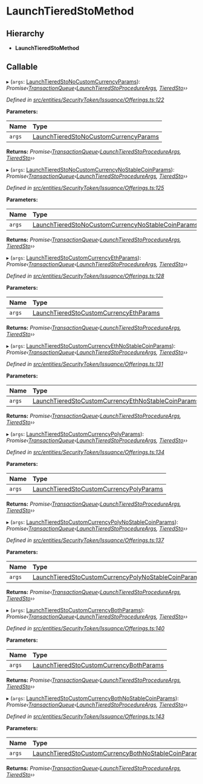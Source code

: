 # LaunchTieredStoMethod

## Hierarchy

* **LaunchTieredStoMethod**

## Callable

▸ \(`args`: [LaunchTieredStoNoCustomCurrencyParams](_entities_securitytoken_issuance_offerings_.launchtieredstonocustomcurrencyparams.md)\): _Promise‹_[_TransactionQueue_](../classes/_entities_transactionqueue_.transactionqueue.md)_‹_[_LaunchTieredStoProcedureArgs_](_types_index_.launchtieredstoprocedureargs.md)_,_ [_TieredSto_](../classes/_entities_tieredsto_.tieredsto.md)_››_

_Defined in_ [_src/entities/SecurityToken/Issuance/Offerings.ts:122_](https://github.com/PolymathNetwork/polymath-sdk/blob/e8bbc1e/src/entities/SecurityToken/Issuance/Offerings.ts#L122)

**Parameters:**

| Name | Type |
| :--- | :--- |
| `args` | [LaunchTieredStoNoCustomCurrencyParams](_entities_securitytoken_issuance_offerings_.launchtieredstonocustomcurrencyparams.md) |

**Returns:** _Promise‹_[_TransactionQueue_](../classes/_entities_transactionqueue_.transactionqueue.md)_‹_[_LaunchTieredStoProcedureArgs_](_types_index_.launchtieredstoprocedureargs.md)_,_ [_TieredSto_](../classes/_entities_tieredsto_.tieredsto.md)_››_

▸ \(`args`: [LaunchTieredStoNoCustomCurrencyNoStableCoinParams](_entities_securitytoken_issuance_offerings_.launchtieredstonocustomcurrencynostablecoinparams.md)\): _Promise‹_[_TransactionQueue_](../classes/_entities_transactionqueue_.transactionqueue.md)_‹_[_LaunchTieredStoProcedureArgs_](_types_index_.launchtieredstoprocedureargs.md)_,_ [_TieredSto_](../classes/_entities_tieredsto_.tieredsto.md)_››_

_Defined in_ [_src/entities/SecurityToken/Issuance/Offerings.ts:125_](https://github.com/PolymathNetwork/polymath-sdk/blob/e8bbc1e/src/entities/SecurityToken/Issuance/Offerings.ts#L125)

**Parameters:**

| Name | Type |
| :--- | :--- |
| `args` | [LaunchTieredStoNoCustomCurrencyNoStableCoinParams](_entities_securitytoken_issuance_offerings_.launchtieredstonocustomcurrencynostablecoinparams.md) |

**Returns:** _Promise‹_[_TransactionQueue_](../classes/_entities_transactionqueue_.transactionqueue.md)_‹_[_LaunchTieredStoProcedureArgs_](_types_index_.launchtieredstoprocedureargs.md)_,_ [_TieredSto_](../classes/_entities_tieredsto_.tieredsto.md)_››_

▸ \(`args`: [LaunchTieredStoCustomCurrencyEthParams](_entities_securitytoken_issuance_offerings_.launchtieredstocustomcurrencyethparams.md)\): _Promise‹_[_TransactionQueue_](../classes/_entities_transactionqueue_.transactionqueue.md)_‹_[_LaunchTieredStoProcedureArgs_](_types_index_.launchtieredstoprocedureargs.md)_,_ [_TieredSto_](../classes/_entities_tieredsto_.tieredsto.md)_››_

_Defined in_ [_src/entities/SecurityToken/Issuance/Offerings.ts:128_](https://github.com/PolymathNetwork/polymath-sdk/blob/e8bbc1e/src/entities/SecurityToken/Issuance/Offerings.ts#L128)

**Parameters:**

| Name | Type |
| :--- | :--- |
| `args` | [LaunchTieredStoCustomCurrencyEthParams](_entities_securitytoken_issuance_offerings_.launchtieredstocustomcurrencyethparams.md) |

**Returns:** _Promise‹_[_TransactionQueue_](../classes/_entities_transactionqueue_.transactionqueue.md)_‹_[_LaunchTieredStoProcedureArgs_](_types_index_.launchtieredstoprocedureargs.md)_,_ [_TieredSto_](../classes/_entities_tieredsto_.tieredsto.md)_››_

▸ \(`args`: [LaunchTieredStoCustomCurrencyEthNoStableCoinParams](_entities_securitytoken_issuance_offerings_.launchtieredstocustomcurrencyethnostablecoinparams.md)\): _Promise‹_[_TransactionQueue_](../classes/_entities_transactionqueue_.transactionqueue.md)_‹_[_LaunchTieredStoProcedureArgs_](_types_index_.launchtieredstoprocedureargs.md)_,_ [_TieredSto_](../classes/_entities_tieredsto_.tieredsto.md)_››_

_Defined in_ [_src/entities/SecurityToken/Issuance/Offerings.ts:131_](https://github.com/PolymathNetwork/polymath-sdk/blob/e8bbc1e/src/entities/SecurityToken/Issuance/Offerings.ts#L131)

**Parameters:**

| Name | Type |
| :--- | :--- |
| `args` | [LaunchTieredStoCustomCurrencyEthNoStableCoinParams](_entities_securitytoken_issuance_offerings_.launchtieredstocustomcurrencyethnostablecoinparams.md) |

**Returns:** _Promise‹_[_TransactionQueue_](../classes/_entities_transactionqueue_.transactionqueue.md)_‹_[_LaunchTieredStoProcedureArgs_](_types_index_.launchtieredstoprocedureargs.md)_,_ [_TieredSto_](../classes/_entities_tieredsto_.tieredsto.md)_››_

▸ \(`args`: [LaunchTieredStoCustomCurrencyPolyParams](_entities_securitytoken_issuance_offerings_.launchtieredstocustomcurrencypolyparams.md)\): _Promise‹_[_TransactionQueue_](../classes/_entities_transactionqueue_.transactionqueue.md)_‹_[_LaunchTieredStoProcedureArgs_](_types_index_.launchtieredstoprocedureargs.md)_,_ [_TieredSto_](../classes/_entities_tieredsto_.tieredsto.md)_››_

_Defined in_ [_src/entities/SecurityToken/Issuance/Offerings.ts:134_](https://github.com/PolymathNetwork/polymath-sdk/blob/e8bbc1e/src/entities/SecurityToken/Issuance/Offerings.ts#L134)

**Parameters:**

| Name | Type |
| :--- | :--- |
| `args` | [LaunchTieredStoCustomCurrencyPolyParams](_entities_securitytoken_issuance_offerings_.launchtieredstocustomcurrencypolyparams.md) |

**Returns:** _Promise‹_[_TransactionQueue_](../classes/_entities_transactionqueue_.transactionqueue.md)_‹_[_LaunchTieredStoProcedureArgs_](_types_index_.launchtieredstoprocedureargs.md)_,_ [_TieredSto_](../classes/_entities_tieredsto_.tieredsto.md)_››_

▸ \(`args`: [LaunchTieredStoCustomCurrencyPolyNoStableCoinParams](_entities_securitytoken_issuance_offerings_.launchtieredstocustomcurrencypolynostablecoinparams.md)\): _Promise‹_[_TransactionQueue_](../classes/_entities_transactionqueue_.transactionqueue.md)_‹_[_LaunchTieredStoProcedureArgs_](_types_index_.launchtieredstoprocedureargs.md)_,_ [_TieredSto_](../classes/_entities_tieredsto_.tieredsto.md)_››_

_Defined in_ [_src/entities/SecurityToken/Issuance/Offerings.ts:137_](https://github.com/PolymathNetwork/polymath-sdk/blob/e8bbc1e/src/entities/SecurityToken/Issuance/Offerings.ts#L137)

**Parameters:**

| Name | Type |
| :--- | :--- |
| `args` | [LaunchTieredStoCustomCurrencyPolyNoStableCoinParams](_entities_securitytoken_issuance_offerings_.launchtieredstocustomcurrencypolynostablecoinparams.md) |

**Returns:** _Promise‹_[_TransactionQueue_](../classes/_entities_transactionqueue_.transactionqueue.md)_‹_[_LaunchTieredStoProcedureArgs_](_types_index_.launchtieredstoprocedureargs.md)_,_ [_TieredSto_](../classes/_entities_tieredsto_.tieredsto.md)_››_

▸ \(`args`: [LaunchTieredStoCustomCurrencyBothParams](_entities_securitytoken_issuance_offerings_.launchtieredstocustomcurrencybothparams.md)\): _Promise‹_[_TransactionQueue_](../classes/_entities_transactionqueue_.transactionqueue.md)_‹_[_LaunchTieredStoProcedureArgs_](_types_index_.launchtieredstoprocedureargs.md)_,_ [_TieredSto_](../classes/_entities_tieredsto_.tieredsto.md)_››_

_Defined in_ [_src/entities/SecurityToken/Issuance/Offerings.ts:140_](https://github.com/PolymathNetwork/polymath-sdk/blob/e8bbc1e/src/entities/SecurityToken/Issuance/Offerings.ts#L140)

**Parameters:**

| Name | Type |
| :--- | :--- |
| `args` | [LaunchTieredStoCustomCurrencyBothParams](_entities_securitytoken_issuance_offerings_.launchtieredstocustomcurrencybothparams.md) |

**Returns:** _Promise‹_[_TransactionQueue_](../classes/_entities_transactionqueue_.transactionqueue.md)_‹_[_LaunchTieredStoProcedureArgs_](_types_index_.launchtieredstoprocedureargs.md)_,_ [_TieredSto_](../classes/_entities_tieredsto_.tieredsto.md)_››_

▸ \(`args`: [LaunchTieredStoCustomCurrencyBothNoStableCoinParams](_entities_securitytoken_issuance_offerings_.launchtieredstocustomcurrencybothnostablecoinparams.md)\): _Promise‹_[_TransactionQueue_](../classes/_entities_transactionqueue_.transactionqueue.md)_‹_[_LaunchTieredStoProcedureArgs_](_types_index_.launchtieredstoprocedureargs.md)_,_ [_TieredSto_](../classes/_entities_tieredsto_.tieredsto.md)_››_

_Defined in_ [_src/entities/SecurityToken/Issuance/Offerings.ts:143_](https://github.com/PolymathNetwork/polymath-sdk/blob/e8bbc1e/src/entities/SecurityToken/Issuance/Offerings.ts#L143)

**Parameters:**

| Name | Type |
| :--- | :--- |
| `args` | [LaunchTieredStoCustomCurrencyBothNoStableCoinParams](_entities_securitytoken_issuance_offerings_.launchtieredstocustomcurrencybothnostablecoinparams.md) |

**Returns:** _Promise‹_[_TransactionQueue_](../classes/_entities_transactionqueue_.transactionqueue.md)_‹_[_LaunchTieredStoProcedureArgs_](_types_index_.launchtieredstoprocedureargs.md)_,_ [_TieredSto_](../classes/_entities_tieredsto_.tieredsto.md)_››_

